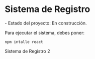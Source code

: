 <h1> Sistema de Registro </h1>
- Estado del proyecto: En construcción.

Para ejecutar el sistema, debes poner:

```npm intalle react```

Sistema de Registro 2
